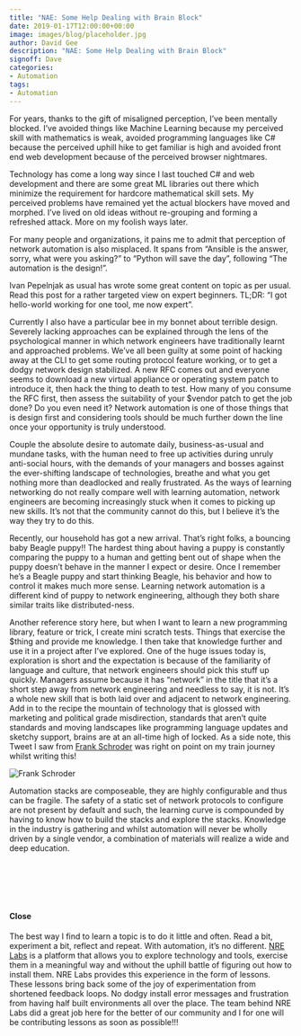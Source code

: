 ```yaml
---
title: "NAE: Some Help Dealing with Brain Block"
date: 2019-01-17T12:00:00+00:00
image: images/blog/placeholder.jpg
author: David Gee
description: "NAE: Some Help Dealing with Brain Block"
signoff: Dave
categories:
- Automation
tags:
- Automation
---
```


For years, thanks to the gift of misaligned perception, I’ve been mentally blocked. I’ve avoided things like Machine Learning because my perceived skill with mathematics is weak, avoided programming languages like C# because the perceived uphill hike to get familiar is high and avoided front end web development because of the perceived browser nightmares.

Technology has come a long way since I last touched C# and web development and there are some great ML libraries out there which minimize the requirement for hardcore mathematical skill sets. My perceived problems have remained yet the actual blockers have moved and morphed. I’ve lived on old ideas without re-grouping and forming a refreshed attack. More on my foolish ways later.

For many people and organizations, it pains me to admit that perception of network automation is also misplaced. It spans from “Ansible is the answer, sorry, what were you asking?” to “Python will save the day”, following “The automation is the design!”.

Ivan Pepelnjak as usual has wrote some great content on topic as per usual. Read this post for a rather targeted view on expert beginners. TL;DR: “I got hello-world working for one tool, me now expert”.

Currently I also have a particular bee in my bonnet about terrible design. Severely lacking approaches can be explained through the lens of the psychological manner in which network engineers have traditionally learnt and approached problems. We’ve all been guilty at some point of hacking away at the CLI to get some routing protocol feature working, or to get a dodgy network design stabilized. A new RFC comes out and everyone seems to download a new virtual appliance or operating system patch to introduce it, then hack the thing to death to test. How many of you consume the RFC first, then assess the suitability of your $vendor patch to get the job done? Do you even need it? Network automation is one of those things that is design first and considering tools should be much further down the line once your opportunity is truly understood.

Couple the absolute desire to automate daily, business-as-usual and mundane tasks, with the human need to free up activities during unruly anti-social hours, with the demands of your managers and bosses against the ever-shifting landscape of technologies, breathe and what you get nothing more than deadlocked and really frustrated. As the ways of learning networking do not really compare well with learning automation, network engineers are becoming increasingly stuck when it comes to picking up new skills. It’s not that the community cannot do this, but I believe it’s the way they try to do this.

Recently, our household has got a new arrival. That’s right folks, a bouncing baby Beagle puppy!! The hardest thing about having a puppy is constantly comparing the puppy to a human and getting bent out of shape when the puppy doesn’t behave in the manner I expect or desire. Once I remember he’s a Beagle puppy and start thinking Beagle, his behavior and how to control it makes much more sense. Learning network automation is a different kind of puppy to network engineering, although they both share similar traits like distributed-ness.

Another reference story here, but when I want to learn a new programming library, feature or trick, I create mini scratch tests. Things that exercise the $thing and provide me knowledge. I then take that knowledge further and use it in a project after I’ve explored. One of the huge issues today is, exploration is short and the expectation is because of the familiarity of language and culture, that network engineers should pick this stuff up quickly. Managers assume because it has “network” in the title that it’s a short step away from network engineering and needless to say, it is not. It’s a whole new skill that is both laid over and adjacent to network engineering. Add in to the recipe the mountain of technology that is glossed with marketing and political grade misdirection, standards that aren’t quite standards and moving landscapes like programming language updates and sketchy support, brains are at an all-time high of locked. As a side note, this Tweet I saw from [Frank Schroder](https://twitter.com/magiconair) was right on point on my train journey whilst writing this!

![Frank Schroder](/images/blog/FrankTweet-768x610.jpeg#floatleft)

Automation stacks are composeable, they are highly configurable and thus can be fragile. The safety of a static set of network protocols to configure are not present by default and such, the learning curve is compounded by having to know how to build the stacks and explore the stacks. Knowledge in the industry is gathering and whilst automation will never be wholly driven by a single vendor, a combination of materials will realize a wide and deep education.
</br></br></br></br></br></br>
#### Close

The best way I find to learn a topic is to do it little and often. Read a bit, experiment a bit, reflect and repeat. With automation, it’s no different. [NRE Labs](https://labs.networkreliability.engineering/) is a platform that allows you to explore technology and tools, exercise them in a meaningful way and without the uphill battle of figuring out how to install them. NRE Labs provides this experience in the form of lessons. These lessons bring back some of the joy of experimentation from shortened feedback loops. No dodgy install error messages and frustration from having half built environments all over the place. The team behind NRE Labs did a great job here for the better of our community and I for one will be contributing lessons as soon as possible!!!

